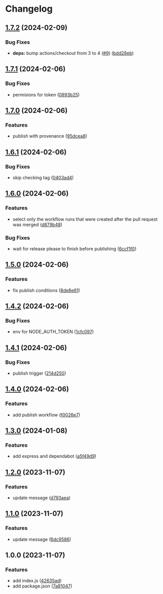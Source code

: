 # Changelog

## [1.7.2](https://github.com/Vunovati/automatic-octo-rotary-phone/compare/v1.7.1...v1.7.2) (2024-02-09)


### Bug Fixes

* **deps:** bump actions/checkout from 3 to 4 ([#9](https://github.com/Vunovati/automatic-octo-rotary-phone/issues/9)) ([bdd28eb](https://github.com/Vunovati/automatic-octo-rotary-phone/commit/bdd28eb19e2a9c215f414979a169d55d92657290))

## [1.7.1](https://github.com/Vunovati/automatic-octo-rotary-phone/compare/v1.7.0...v1.7.1) (2024-02-06)


### Bug Fixes

* permisions for token ([0893b25](https://github.com/Vunovati/automatic-octo-rotary-phone/commit/0893b254555a7deaaa8fea4119ecd190ab211368))

## [1.7.0](https://github.com/Vunovati/automatic-octo-rotary-phone/compare/v1.6.1...v1.7.0) (2024-02-06)


### Features

* publish with provenance ([95dcea8](https://github.com/Vunovati/automatic-octo-rotary-phone/commit/95dcea8dfa15ee121f44f5e6043ea31b6f5a78bb))

## [1.6.1](https://github.com/Vunovati/automatic-octo-rotary-phone/compare/v1.6.0...v1.6.1) (2024-02-06)


### Bug Fixes

* skip checking tag ([0403ad4](https://github.com/Vunovati/automatic-octo-rotary-phone/commit/0403ad44b868845e7daf585c3c7ef15149383ea1))

## [1.6.0](https://github.com/Vunovati/automatic-octo-rotary-phone/compare/v1.5.0...v1.6.0) (2024-02-06)


### Features

* select only the workflow runs that were created after the pull request was merged ([d879b48](https://github.com/Vunovati/automatic-octo-rotary-phone/commit/d879b481094fa8304dab7499419add38a51155d7))


### Bug Fixes

* wait for release please to finish before publishing ([6ccf1f0](https://github.com/Vunovati/automatic-octo-rotary-phone/commit/6ccf1f0bc7f1726f29ad2c3ae057cdcac47ef575))

## [1.5.0](https://github.com/Vunovati/automatic-octo-rotary-phone/compare/v1.4.2...v1.5.0) (2024-02-06)


### Features

* fix publish conditions ([8de8e61](https://github.com/Vunovati/automatic-octo-rotary-phone/commit/8de8e61a7456eb0b523b5282b25eb60ae848fceb))

## [1.4.2](https://github.com/Vunovati/automatic-octo-rotary-phone/compare/v1.4.1...v1.4.2) (2024-02-06)


### Bug Fixes

* env for NODE_AUTH_TOKEN ([1cfc097](https://github.com/Vunovati/automatic-octo-rotary-phone/commit/1cfc097deb755e4209c42021b0d62d77fb37cc70))

## [1.4.1](https://github.com/Vunovati/automatic-octo-rotary-phone/compare/v1.4.0...v1.4.1) (2024-02-06)


### Bug Fixes

* publish trigger ([214d250](https://github.com/Vunovati/automatic-octo-rotary-phone/commit/214d250f3f63555b17a6bafde300dfd3582ba80a))

## [1.4.0](https://github.com/Vunovati/automatic-octo-rotary-phone/compare/v1.3.0...v1.4.0) (2024-02-06)


### Features

* add publish workflow ([f0026e7](https://github.com/Vunovati/automatic-octo-rotary-phone/commit/f0026e734b685b39ac40bdad174ca367ab95a81c))

## [1.3.0](https://github.com/Vunovati/automatic-octo-rotary-phone/compare/v1.2.0...v1.3.0) (2024-01-08)


### Features

* add express and dependabot ([a5f49d9](https://github.com/Vunovati/automatic-octo-rotary-phone/commit/a5f49d9490f417da9b22523ed2ed4868b0ab339f))

## [1.2.0](https://github.com/Vunovati/automatic-octo-rotary-phone/compare/v1.1.0...v1.2.0) (2023-11-07)


### Features

* update message ([d793aea](https://github.com/Vunovati/automatic-octo-rotary-phone/commit/d793aea17b17784bd9850faf879f1b5c0e0845a7))

## [1.1.0](https://github.com/Vunovati/automatic-octo-rotary-phone/compare/v1.0.0...v1.1.0) (2023-11-07)


### Features

* update message ([6dc9586](https://github.com/Vunovati/automatic-octo-rotary-phone/commit/6dc95865e2bc82d1f0ba38f108793fd277c9d649))

## 1.0.0 (2023-11-07)


### Features

* add index.js ([42635ad](https://github.com/Vunovati/automatic-octo-rotary-phone/commit/42635ad3554124f3f28d408705e9cf4c5c38c519))
* add package.json ([7a81047](https://github.com/Vunovati/automatic-octo-rotary-phone/commit/7a81047bd06d02b1f59c42f3f040a343d19d1c1a))
